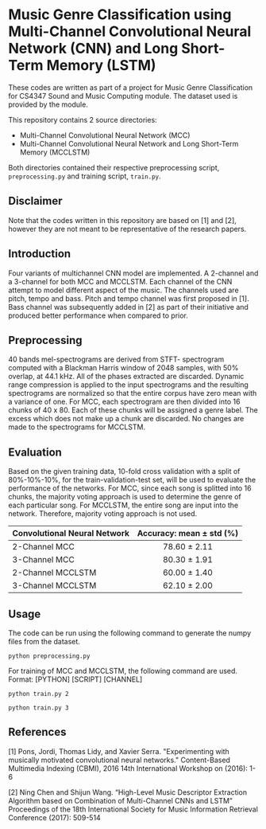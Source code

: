 # Music Genre Classification using Multi-Channel Convolutional Neural Network (CNN) and Long Short-Term Memory (LSTM)
These codes are written as part of a project for Music Genre Classification for CS4347 Sound and Music Computing module. The dataset used is provided by the module. 

This repository contains 2 source directories:
* Multi-Channel Convolutional Neural Network (MCC)
* Multi-Channel Convolutional Neural Network and Long Short-Term Memory (MCCLSTM)

Both directories contained their respective preprocessing script, `preprocessing.py` and training script, `train.py`.

## Disclaimer
Note that the codes written in this repository are based on [1] and [2], however they are not meant to be representative of the research papers.

## Introduction
Four variants of multichannel CNN model are implemented. A 2-channel and a 3-channel for both MCC and MCCLSTM. Each channel of the CNN attempt to model different aspect of the music. The channels used are pitch, tempo and bass. Pitch and tempo channel was first proposed in [1]. Bass channel was subsequently added in [2] as part of their initiative and produced better performance when compared to prior.

## Preprocessing
40 bands mel-spectrograms are derived from STFT- spectrogram computed with a Blackman Harris window of 2048 samples, with 50% overlap, at 44.1 kHz. All of the phases extracted are discarded. Dynamic range compression is applied to the input spectrograms and the resulting spectrograms are normalized so that the entire corpus have zero mean with a variance of one. For MCC, each spectrogram are then divided into 16 chunks of 40 x 80. Each of these chunks will be assigned a genre label. The excess which does not make up a chunk are discarded. No changes are made to the spectrograms for MCCLSTM.

## Evaluation
Based on the given training data, 10-fold cross validation with a split of 80%-10%-10%, for the train-validation-test set, will be used to evaluate the performance of the networks. For MCC, since each song is splitted into 16 chunks, the majority voting approach is used to determine the genre of each particular song. For MCCLSTM, the entire song are input into the network. Therefore, majority voting approach is not used.

| Convolutional Neural Network  | Accuracy: mean ± std (%)  |
|-------------------------------|:-------------------------:|
| 2-Channel MCC                 |       78.60 ± 2.11        |
| 3-Channel MCC                 |       80.30 ± 1.91        |
| 2-Channel MCCLSTM             |       60.00 ± 1.40        |
| 3-Channel MCCLSTM             |       62.10 ± 2.00        |

## Usage
The code can be run using the following command to generate the numpy files from the dataset.

`python preprocessing.py`

For training of MCC and MCCLSTM, the following command are used. Format: [PYTHON] [SCRIPT] [CHANNEL]

`python train.py 2`

`python train.py 3`

## References
[1] Pons, Jordi, Thomas Lidy, and Xavier Serra. "Experimenting with musically motivated     convolutional neural networks." Content-Based Multimedia Indexing (CBMI), 2016 14th International Workshop on (2016): 1-6

[2] Ning Chen and Shijun Wang. “High-Level Music Descriptor Extraction Algorithm based on Combination of Multi-Channel CNNs and LSTM” Proceedings of the 18th International Society for Music Information Retrieval Conference (2017): 509-514
